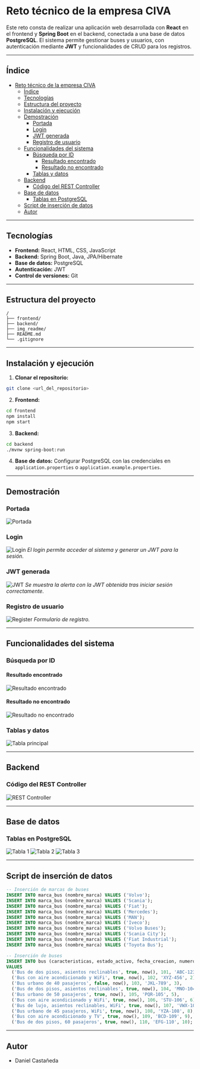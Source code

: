 # Reto técnico de la empresa CIVA

Este reto consta de realizar una aplicación web desarrollada con **React** en el frontend y **Spring Boot** en el backend, conectada a una base de datos **PostgreSQL**.
El sistema permite gestionar buses y usuarios, con autenticación mediante **JWT** y funcionalidades de CRUD para los registros.

---

## Índice

- [Reto técnico de la empresa CIVA](#reto-técnico-de-la-empresa-civa)
  - [Índice](#índice)
  - [Tecnologías](#tecnologías)
  - [Estructura del proyecto](#estructura-del-proyecto)
  - [Instalación y ejecución](#instalación-y-ejecución)
  - [Demostración](#demostración)
    - [Portada](#portada)
    - [Login](#login)
    - [JWT generada](#jwt-generada)
    - [Registro de usuario](#registro-de-usuario)
  - [Funcionalidades del sistema](#funcionalidades-del-sistema)
    - [Búsqueda por ID](#búsqueda-por-id)
      - [Resultado encontrado](#resultado-encontrado)
      - [Resultado no encontrado](#resultado-no-encontrado)
    - [Tablas y datos](#tablas-y-datos)
  - [Backend](#backend)
    - [Código del REST Controller](#código-del-rest-controller)
  - [Base de datos](#base-de-datos)
    - [Tablas en PostgreSQL](#tablas-en-postgresql)
  - [Script de inserción de datos](#script-de-inserción-de-datos)
  - [Autor](#autor)

---

## Tecnologías

* **Frontend:** React, HTML, CSS, JavaScript
* **Backend:** Spring Boot, Java, JPA/Hibernate
* **Base de datos:** PostgreSQL
* **Autenticación:** JWT
* **Control de versiones:** Git

---

## Estructura del proyecto

```
/
├── frontend/
├── backend/
├── img_readme/
├── README.md
└── .gitignore
```

---

## Instalación y ejecución

1. **Clonar el repositorio:**

```bash
git clone <url_del_repositorio>
```

2. **Frontend:**

```bash
cd frontend
npm install
npm start
```

3. **Backend:**

```bash
cd backend
./mvnw spring-boot:run
```

4. **Base de datos:**
   Configurar PostgreSQL con las credenciales en `application.properties` o `application.example.properties`.

---

## Demostración

### Portada

![Portada](./img_readme/img_1.jpeg)

### Login

![Login](./img_readme/img_2.jpeg)
*El login permite acceder al sistema y generar un JWT para la sesión.*

### JWT generada

![JWT](./img_readme/img_3.jpeg)
*Se muestra la alerta con la JWT obtenida tras iniciar sesión correctamente.*

### Registro de usuario

![Register](./img_readme/img_7.jpeg)
*Formulario de registro.*

---

## Funcionalidades del sistema

### Búsqueda por ID

#### Resultado encontrado

![Resultado encontrado](./img_readme/img_5.jpeg)

#### Resultado no encontrado

![Resultado no encontrado](./img_readme/img_6.jpeg)

### Tablas y datos

![Tabla principal](./img_readme/img_4.jpeg)

---

## Backend

### Código del REST Controller

![REST Controller](./img_readme/cod_1.jpeg)

---

## Base de datos

### Tablas en PostgreSQL

![Tabla 1](./img_readme/tabla_1.jpeg)
![Tabla 2](./img_readme/tabla_2.jpeg)
![Tabla 3](./img_readme/tabla_3.jpeg)

---

## Script de inserción de datos

```sql
-- Inserción de marcas de buses
INSERT INTO marca_bus (nombre_marca) VALUES ('Volvo');
INSERT INTO marca_bus (nombre_marca) VALUES ('Scania');
INSERT INTO marca_bus (nombre_marca) VALUES ('Fiat');
INSERT INTO marca_bus (nombre_marca) VALUES ('Mercedes');
INSERT INTO marca_bus (nombre_marca) VALUES ('MAN');
INSERT INTO marca_bus (nombre_marca) VALUES ('Iveco');
INSERT INTO marca_bus (nombre_marca) VALUES ('Volvo Buses');
INSERT INTO marca_bus (nombre_marca) VALUES ('Scania City');
INSERT INTO marca_bus (nombre_marca) VALUES ('Fiat Industrial');
INSERT INTO marca_bus (nombre_marca) VALUES ('Toyota Bus');

-- Inserción de buses
INSERT INTO bus (caracteristicas, estado_activo, fecha_creacion, numero_bus, placa, id_marca_bus)
VALUES
  ('Bus de dos pisos, asientos reclinables', true, now(), 101, 'ABC-123', 1), -- Volvo
  ('Bus con aire acondicionado y WiFi', true, now(), 102, 'XYZ-456', 2),      -- Scania
  ('Bus urbano de 40 pasajeros', false, now(), 103, 'JKL-789', 3),            -- Fiat
  ('Bus de dos pisos, asientos reclinables', true, now(), 104, 'MNO-104', 4), -- Mercedes
  ('Bus urbano de 50 pasajeros', true, now(), 105, 'PQR-105', 5),             -- MAN
  ('Bus con aire acondicionado y WiFi', true, now(), 106, 'STU-106', 6),       -- Iveco
  ('Bus de lujo, asientos reclinables, WiFi', true, now(), 107, 'VWX-107', 7),-- Volvo Buses
  ('Bus urbano de 45 pasajeros, WiFi', true, now(), 108, 'YZA-108', 8),       -- Scania City
  ('Bus con aire acondicionado y TV', true, now(), 109, 'BCD-109', 9),        -- Fiat Industrial
  ('Bus de dos pisos, 60 pasajeros', true, now(), 110, 'EFG-110', 10);        -- Toyota Bus
```

---

## Autor

* Daniel Castañeda

